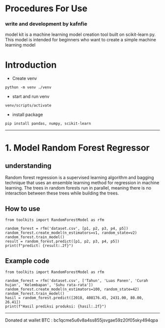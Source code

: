 
# Procedures For Use

### write and development by **kafnfie** 
model kit is a machine learning model creation tool built on scikit-learn py. This model is intended for beginners who want to create a simple machine learning model

# Introduction
* Create venv
```
python -m venv ./venv
```
* start and run venv
```
venv/scripts/activate
```
* install package
```
pip install pandas, numpy, scikit-learn
```
---
# 1. Model Random Forest Regressor
## understanding
Random forest regression is a supervised learning algorithm and bagging technique that uses an ensemble learning method for regression in machine learning. The trees in random forests run in parallel, meaning there is no interaction between these trees while building the trees.

## How to use

```
from toolkits import RandomForestModel as rfm

random_forest = rfm('dataset.csv', [p1, p2, p3, p4, p5])
random_forest.create_model(n_estimators=v1, random_state=v2)
random_forest.train_model()
result = random_forest.predict([p1, p2, p3, p4, p5])
print(f"predict: {result:.2f}")
```

## Example code

```
from toolkits import RandomForestModel as rfm

random_forest = rfm('dataset.csv', ['Tahun', 'Luas Panen', 'Curah hujan', 'Kelembapan', 'Suhu rata-rata'])
random_forest.create_model(n_estimators=100, random_state=42)
random_forest.train_model()
hasil = random_forest.predict([2018, 408176.45, 2431.00, 80.00, 26.41])
print(f"Hasil prediksi produksi: {hasil:.2f}")
```


---
Donated at wallet BTC : bc1qcme5u6v8a4ss855jsvgae59z20f05sky494qpa  
